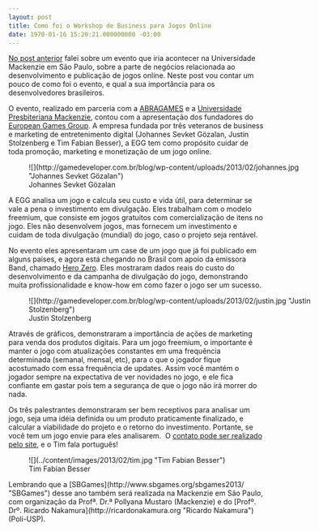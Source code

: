 ```yaml
---
layout: post
title: Como foi o Workshop de Business para Jogos Online
date: 1970-01-16 15:20:21.000000000 -03:00
---
```


[No post anterior](http://gamedeveloper.com.br/blog/2013/02/21/workshop-de-business-para-desenvolvedores-de-jogos-online/ "Post anterior") falei sobre um evento que iria acontecer na Universidade Mackenzie em São Paulo, sobre a parte de negócios relacionada ao desenvolvimento e publicação de jogos online. Neste post vou contar um pouco de como foi o evento, e qual a sua importância para os desenvolvedores brasileiros.

O evento, realizado em parceria com a [ABRAGAMES](http://www.abragames.org/ "Abragames") e a [Universidade Presbiteriana Mackenzie](http://www.mackenzie.br "Mackenzie"), contou com a apresentação dos fundadores do [European Games Group](http://www.gamesgroup.com.br/ "EGG"). A empresa fundada por três veteranos de business e marketing de entretenimento digital (Johannes Sevket Gözalan, Justin Stolzenberg e Tim Fabian Besser), a EGG tem como propósito cuidar de toda promoção, marketing e monetização de um jogo online.

<figure class="wp-caption aligncenter" id="attachment_1555" style="width: 600px">![](http://gamedeveloper.com.br/blog/wp-content/uploads/2013/02/johannes.jpg "Johannes Sevket Gözalan")<figcaption class="wp-caption-text">Johannes Sevket Gözalan</figcaption></figure>A EGG analisa um jogo e calcula seu custo e vida útil, para determinar se vale a pena o investimento em divulgação. Eles trabalham com o modelo freemium, que consiste em jogos gratuitos com comercialização de itens no jogo. Eles não desenvolvem jogos, mas fornecem um investimento e cuidam de toda divulgação (mundial) do jogo, caso o projeto seja rentável.

No evento eles apresentaram um case de um jogo que já foi publicado em alguns países, e agora está chegando no Brasil com apoio da emissora Band, chamado [Hero Zero](http://www.herozerogame.com "Hero Zero"). Eles mostraram dados reais do custo do desenvolvimento e da campanha de divulgação do jogo, demonstrando muita profissionalidade e know-how em como fazer o jogo ser um sucesso.

<figure class="wp-caption aligncenter" id="attachment_1557" style="width: 600px">![](http://gamedeveloper.com.br/blog/wp-content/uploads/2013/02/justin.jpg "Justin Stolzenberg")<figcaption class="wp-caption-text">Justin Stolzenberg</figcaption></figure>Através de gráficos, demonstraram a importância de ações de marketing para venda dos produtos digitais. Para um jogo freemium, o importante é manter o jogo com atualizações constantes em uma frequência determinada (semanal, mensal, etc), para o que o jogador fique acostumado com essa frequência de updates. Assim você mantém o jogador sempre na expectativa de ver novidades no jogo, e ele fica confiante em gastar pois tem a segurança de que o jogo não irá morrer do nada.

Os três palestrantes demonstraram ser bem receptivos para analisar um jogo, seja uma idéia definida ou um produto praticamente finalizado, e calcular a viabilidade do projeto e o retorno do investimento. Portante, se você tem um jogo envie para eles analisarem.  O [contato pode ser realizado pelo site](http://www.gamesgroup.com.br/ "EGG"), e o Tim fala português!

<figure class="wp-caption aligncenter" id="attachment_1558" style="width: 600px">![](../content/images/2013/02/tim.jpg "Tim Fabian Besser")<figcaption class="wp-caption-text">Tim Fabian Besser</figcaption></figure>Lembrando que a [SBGames](http://www.sbgames.org/sbgames2013/ "SBGames") desse ano também será realizada na Mackenzie em São Paulo, com organização da Profª. Dr.ª Pollyana Mustaro (Mackenzie) e do [Profº. Drº. Ricardo Nakamura](http://ricardonakamura.org "Ricardo Nakamura") (Poli-USP).


